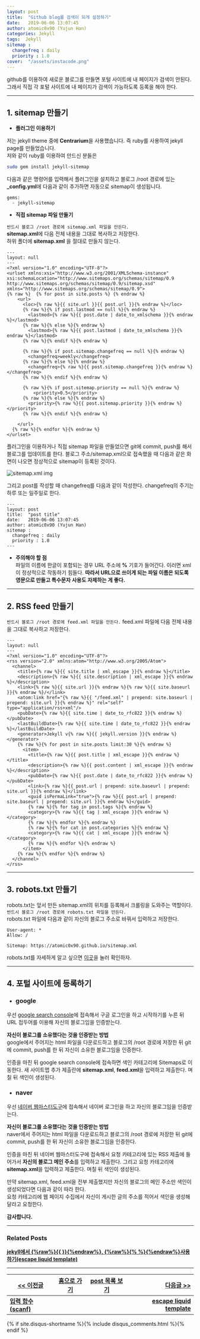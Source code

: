 ```yaml
---
layout: post
title:  "Github blog를 검색이 되게 설정하기"
date:   2019-06-06 13:07:45
author: atomic0x90 (Yujun Han)
categories: Jekyll
tags:  Jekyll
sitemap :
  changefreq : daily
  priority : 1.0
cover:  "/assets/instacode.png"
---
```


github를 이용하여 새로운 블로그를 만들면 포털 사이트에 내 페이지가 검색이 안된다. 
그래서 직접 각 포털 사이트에 내 페이지가 검색이 가능하도록 등록을 해야 한다.

---

## 1. sitemap 만들기

* **플러그인 이용하기**

저는 jekyll theme 중에 **Centrarium**을 사용했습니다. 
즉 ruby를 사용하여 jekyll page를 만들었습니다.  
저와 같이 ruby를 이용하여 만드신 분들은 
```bash
sudo gem install jekyll-sitemap
```

다음과 같은 명령어를 입력해서 플러그인을 설치하고 
블로그 /root 경로에 있는 **_config.yml**에 다음과 같이 추가하면 자동으로 sitemap이 생성됩니다.

```
gems:
  - jekyll-sitemap
```

* **직접 sitemap 파일 만들기**

`반드시 블로그 /root 경로에 sitemap.xml 파일을 만든다.`  
**sitemap.xml**에 다음 전체 내용을 그대로 복사하고 저장한다.  
하위 폴더에 **sitemap.xml** 을 절대로 만들지 않는다.

```
---
layout: null
---
<?xml version="1.0" encoding="UTF-8"?>
<urlset xmlns:xsi="http://www.w3.org/2001/XMLSchema-instance" xsi:schemaLocation="http://www.sitemaps.org/schemas/sitemap/0.9 http://www.sitemaps.org/schemas/sitemap/0.9/sitemap.xsd" xmlns="http://www.sitemaps.org/schemas/sitemap/0.9">
{% raw %}  {% for post in site.posts %} {% endraw %}
    <url>
      <loc>{% raw %}{{ site.url }}{{ post.url }}{% endraw %}</loc>
      {% raw %}{% if post.lastmod == null %}{% endraw %}
        <lastmod>{% raw %}{{ post.date | date_to_xmlschema }}{% endraw %}</lastmod>
      {% raw %}{% else %}{% endraw %}
        <lastmod>{% raw %}{{ post.lastmod | date_to_xmlschema }}{% endraw %}</lastmod>
      {% raw %}{% endif %}{% endraw %}

      {% raw %}{% if post.sitemap.changefreq == null %}{% endraw %}
        <changefreq>weekly</changefreq>
      {% raw %}{% else %}{% endraw %}
        <changefreq>{% raw %}{{ post.sitemap.changefreq }}{% endraw %}</changefreq>
      {% raw %}{% endif %}{% endraw %}

      {% raw %}{% if post.sitemap.priority == null %}{% endraw %}
          <priority>0.5</priority>
      {% raw %}{% else %}{% endraw %}
        <priority>{% raw %}{{ post.sitemap.priority }}{% endraw %}</priority>
      {% raw %}{% endif %}{% endraw %}

    </url>
  {% raw %}{% endfor %}{% endraw %}
</urlset>
```

플러그인을 이용하거나 직접 sitemap 파일을 만들었으면 git에 commit, push를 해서 블로그를 업데이트를 한다. 
블로그 주소/sitemap.xml으로 접속했을 때 다음과 같은 화면이 나오면 정상적으로 sitemap이 등록된 것이다.

<img src="{{site.baseurl}}/assets/post_img/Registration-github-blog-search-sitemap_img01.png" alt="sitemap.xml img" title="my sitemap.xml img">

그리고 post를 작성할 때 changefreq를 다음과 같이 작성한다. changefreq의 주기는 하루 또는 일주일로 한다. 
```
---
layout: post
title:  "post title"
date:   2019-06-06 13:07:45
author: atomic0x90 (Yujun Han)
sitemap :
  changefreq : daily
  priority : 1.0
---
```
* **주의해야 할 점**  
파일의 이름에 한글이 포함되는 경우 URL 주소에 **%** 기호가 들어간다. 이러면 xml이 정상적으로 작동하기 힘들다. 
**따라서 URL으로 쓰이게 되는 파일 이름은 되도록 영문으로 만들고 특수문자 사용도 자제하는 게 좋다.**



---

## 2. RSS feed 만들기

`반드시 블로그 /root 경로에 feed.xml 파일을 만든다.` feed.xml 파일에 다음 전체 내용을 그대로 복사하고 저장한다.

```
---
layout: null
---
<?xml version="1.0" encoding="UTF-8"?>
<rss version="2.0" xmlns:atom="http://www.w3.org/2005/Atom">
  <channel>
    <title>{% raw %}{{ site.title | xml_escape }}{% endraw %}</title>
    <description>{% raw %}{{ site.description | xml_escape }}{% endraw %}</description>
    <link>{% raw %}{{ site.url }}{% endraw %}{% raw %}{{ site.baseurl }}{% endraw %}/</link>
    <atom:link href="{% raw %}{{ "/feed.xml" | prepend: site.baseurl | prepend: site.url }}{% endraw %}" rel="self" type="application/rss+xml"/>
    <pubDate>{% raw %}{{ site.time | date_to_rfc822 }}{% endraw %}</pubDate>
    <lastBuildDate>{% raw %}{{ site.time | date_to_rfc822 }}{% endraw %}</lastBuildDate>
    <generator>Jekyll v{% raw %}{{ jekyll.version }}{% endraw %}</generator>
    {% raw %}{% for post in site.posts limit:30 %}{% endraw %}
      <item>
        <title>{% raw %}{{ post.title | xml_escape }}{% endraw %}</title>
        <description>{% raw %}{{ post.content | xml_escape }}{% endraw %}</description>
        <pubDate>{% raw %}{{ post.date | date_to_rfc822 }}{% endraw %}</pubDate>
        <link>{% raw %}{{ post.url | prepend: site.baseurl | prepend: site.url }}{% endraw %}</link>
        <guid isPermaLink="true">{% raw %}{{ post.url | prepend: site.baseurl | prepend: site.url }}{% endraw %}</guid>
        {% raw %}{% for tag in post.tags %}{% endraw %}
        <category>{% raw %}{{ tag | xml_escape }}{% endraw %}</category>
        {% raw %}{% endfor %}{% endraw %}
        {% raw %}{% for cat in post.categories %}{% endraw %}
        <category>{% raw %}{{ cat | xml_escape }}{% endraw %}</category>
        {% raw %}{% endfor %}{% endraw %}
      </item>
    {% raw %}{% endfor %}{% endraw %}
  </channel>
</rss>
```

---

## 3. robots.txt 만들기

robots.txt는 앞서 만든 sitemap.xml의 위치를 등록해서 크롤링을 도와주는 역할이다. 
`반드시 블로그 /root 경로에 robots.txt 파일을 만든다.`  
robots.txt 파일에 다음과 같이 자신의 블로그 주소로 바꿔서 입력하고 저장한다.

```
User-agent: *
Allow: /

Sitemap: https://atomic0x90.github.io/sitemap.xml
```

robots.txt를 자세하게 알고 싶으면 [이곳][0]을 눌러 확인하자.

---

## 4. 포털 사이트에 등록하기

* ### **google**

우선 [google search console][1]에 접속해서 구글 로그인을 하고 시작하기를 누른 뒤 
URL 접두어를 이용해 자신의 블로그임을 인증받는다.  

**자신이 블로그를 소유했다는 것을 인증받는 방법**  
google에서 주어지는 html 파일을 다운로드하고 블로그의 /root 경로에 저장한 뒤 
git에 commit, push를 한 뒤 자신이 소유한 블로그임을 인증한다.

인증을 마친 뒤 google search console에 접속하면 색인 카테고리에 Sitemaps로 이동한다. 
새 사이트맵 추가 제출란에 **sitemap.xml**, **feed.xml**을 입력하고 제출한다. 며칠 뒤 색인이 생성된다.


* ### **naver**

우선 [네이버 웹마스터도구][2]에 접속해서 네이버 로그인을 하고 자신의 블로그임을 인증받는다.

**자신이 블로그를 소유했다는 것을 인증받는 방법**  
naver에서 주어지는 html 파일을 다운로드하고 블로그의 /root 경로에 저장한 뒤 
git에 commit, push를 한 뒤 자신이 소유한 블로그임을 인증한다.

인증을 마친 뒤 네이버 웹마스터도구에 접속해서 요청 카테고리에 있는 RSS 제출에 들어가서 **자신의 블로그 메인 주소**를 입력하고 제출한다. 
그리고 요청 카테고리에 **sitemap.xml**을 입력하고 제출한다. 며칠 뒤 색인이 생성된다.

만약 sitemap.xml, feed.xml을 전부 제출했지만 자신의 블로그의 메인 주소만 색인이 생성되었다면 다음과 같이 따라 한다.  
요청 카테고리에 웹 페이지 수집에서 자신이 게시한 글의 주소를 적어서 색인을 생성해달라고 요청한다.





**감사합니다.**

---

### Related Posts

**[jekyll에서 {%raw%}{{ }}{%endraw%}, {%raw%}{% %}{%endraw%}사용하기(escape liquid template)][00]**

---



[\<\< 이전글][5]	|[홈으로 가기][3]       |[post 목록 보기][4]    |[다음글 \>\>][6]
------			|:------:               |:------:               |------:
**[입력 함수(scanf)][5]**	|                       |                       |**[escape liquid template][6]**








[0]: https://developers.google.com/search/reference/robots_txt "google"
[1]: https://search.google.com/search-console/about?hl=ko&utm_source=wmx&utm_medium=wmx-welcome "google search console"
[2]: https://webmastertool.naver.com/ "naver webmaster"
[3]: https://atomic0x90.github.io/ "home"
[4]: https://atomic0x90.github.io/posts/ "posts"
[5]: https://atomic0x90.github.io/c-language/2019/06/05/scanf-format.html "입력 함수(scanf)"
[6]: https://atomic0x90.github.io/jekyll/markdown/2019/06/08/escape-liquid-template.html "escape liquid template"

[00]: https://atomic0x90.github.io/jekyll/markdown/2019/06/08/escape-liquid-template.html "escape liquid template"









{% if site.disqus-shortname %}{% include disqus_comments.html %}{% endif %}

